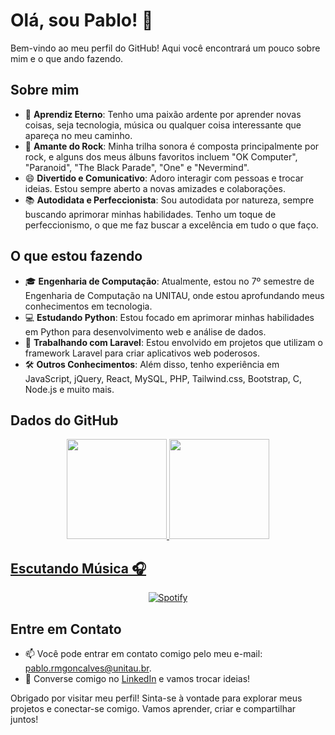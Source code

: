 # Olá, sou Pablo! 👋

Bem-vindo ao meu perfil do GitHub! Aqui você encontrará um pouco sobre mim e o que ando fazendo.

## Sobre mim

- 🌱 **Aprendiz Eterno**: Tenho uma paixão ardente por aprender novas coisas, seja tecnologia, música ou qualquer coisa interessante que apareça no meu caminho.
- 🎸 **Amante do Rock**: Minha trilha sonora é composta principalmente por rock, e alguns dos meus álbuns favoritos incluem "OK Computer", "Paranoid", "The Black Parade", "One" e "Nevermind".
- 😄 **Divertido e Comunicativo**: Adoro interagir com pessoas e trocar ideias. Estou sempre aberto a novas amizades e colaborações.
- 📚 **Autodidata e Perfeccionista**: Sou autodidata por natureza, sempre buscando aprimorar minhas habilidades. Tenho um toque de perfeccionismo, o que me faz buscar a excelência em tudo o que faço.

## O que estou fazendo

- 🎓 **Engenharia de Computação**: Atualmente, estou no 7º semestre de Engenharia de Computação na UNITAU, onde estou aprofundando meus conhecimentos em tecnologia.
- 💻 **Estudando Python**: Estou focado em aprimorar minhas habilidades em Python para desenvolvimento web e análise de dados.
- 🚀 **Trabalhando com Laravel**: Estou envolvido em projetos que utilizam o framework Laravel para criar aplicativos web poderosos.
- 🛠️ **Outros Conhecimentos**: Além disso, tenho experiência em JavaScript, jQuery, React, MySQL, PHP, Tailwind.css, Bootstrap, C, Node.js e muito mais.

## Dados do GitHub

<div align="center" >
  <a href="https://github.com/pablorodrigo01">
  <img height="160em" src="https://github-readme-stats.vercel.app/api?username=pablorodrigo01&show_icons=true&theme=midnight-purple&include_all_commits=true&count_private=true"/>
  <img height="160em" src="https://github-readme-stats.vercel.app/api/top-langs/?username=pablorodrigo01&layout=compact&langs_count=7&theme=midnight-purple"/>
</div>

## Escutando Música 🎧
<p align="center">
  <a href="https://spotify-github-profile.vercel.app/api/view?uid=ubn9n3popipmj2nk62psvs5x0&redirect=true">
    <img src="https://spotify-github-profile.vercel.app/api/view?uid=ubn9n3popipmj2nk62psvs5x0&cover_image=true&theme=default&show_offline=false&background_color=121212&interchange=false" alt="Spotify" />
  </a>
</p>

## Entre em Contato

- 📫 Você pode entrar em contato comigo pelo meu e-mail: pablo.rmgoncalves@unitau.br.
- 💬 Converse comigo no [LinkedIn](https://www.linkedin.com/in/devpablorodrigo/) e vamos trocar ideias!

Obrigado por visitar meu perfil! Sinta-se à vontade para explorar meus projetos e conectar-se comigo. Vamos aprender, criar e compartilhar juntos!
